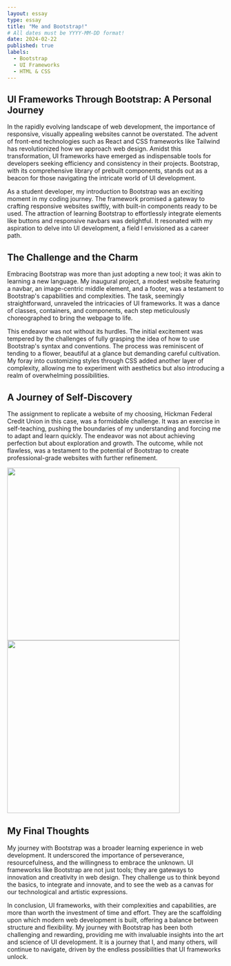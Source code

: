```yaml
---
layout: essay
type: essay
title: "Me and Bootstrap!"
# All dates must be YYYY-MM-DD format!
date: 2024-02-22
published: true
labels:
  - Bootstrap
  - UI Frameworks
  - HTML & CSS
---
```


## UI Frameworks Through Bootstrap: A Personal Journey

In the rapidly evolving landscape of web development, the importance of responsive, visually appealing websites cannot be overstated. The advent of front-end technologies such as React and CSS frameworks like Tailwind has revolutionized how we approach web design. Amidst this transformation, UI frameworks have emerged as indispensable tools for developers seeking efficiency and consistency in their projects. Bootstrap, with its comprehensive library of prebuilt components, stands out as a beacon for those navigating the intricate world of UI development.

As a student developer, my introduction to Bootstrap was an exciting moment in my coding journey. The framework promised a gateway to crafting responsive websites swiftly, with built-in components ready to be used. The attraction of learning Bootstrap to effortlessly integrate elements like buttons and responsive navbars was delightful. It resonated with my aspiration to delve into UI development, a field I envisioned as a career path.

## The Challenge and the Charm

Embracing Bootstrap was more than just adopting a new tool; it was akin to learning a new language. My inaugural project, a modest website featuring a navbar, an image-centric middle element, and a footer, was a testament to Bootstrap's capabilities and complexities. The task, seemingly straightforward, unraveled the intricacies of UI frameworks. It was a dance of classes, containers, and components, each step meticulously choreographed to bring the webpage to life.

This endeavor was not without its hurdles. The initial excitement was tempered by the challenges of fully grasping the idea of how to use Bootstrap's syntax and conventions. The process was reminiscent of tending to a flower, beautiful at a glance but demanding careful cultivation. My foray into customizing styles through CSS added another layer of complexity, allowing me to experiment with aesthetics but also introducing a realm of overwhelming possibilities.



## A Journey of Self-Discovery

The assignment to replicate a website of my choosing, Hickman Federal Credit Union in this case, was a formidable challenge. It was an exercise in self-teaching, pushing the boundaries of my understanding and forcing me to adapt and learn quickly. The endeavor was not about achieving perfection but about exploration and growth. The outcome, while not flawless, was a testament to the potential of Bootstrap to create professional-grade websites with further refinement.

<!-- <div class="container py-3">
  <div class="row justify-content-center">
    <div class="col-4 px-1">
      <div class="card" style="width: 600px;">
        <img src="../img/hickam-screenshot.png">
        <div class="card-body">
          <h5 class="card-text">Hickam Federal Credit Union Original Site</h5>
        </div>
      </div>
    </div>
  </div>
</div>

<div class="container py-3">
  <div class="row justify-content-center">
    <div class="col-4 px-1">
      <div class="card" style="width: 600px;">
        <img src="../img/hickam-mine-screenshot.png">
        <div class="card-body">
          <h5 class="card-text">Me and Bootstrap</h5>
        </div>
      </div>
    </div>
  </div>
</div> -->

<div class="text-center p-4">
  <img width="400px" 
       src="../img/hickam-screenshot.png" 
       class="img-thumbnail" >
  <img width="400px" 
       src="../img/hickam-mine-screenshot.png 
       class="img-thumbnail" >
</div>

## My Final Thoughts

My journey with Bootstrap was a broader learning experience in web development. It underscored the importance of perseverance, resourcefulness, and the willingness to embrace the unknown. UI frameworks like Bootstrap are not just tools; they are gateways to innovation and creativity in web design. They challenge us to think beyond the basics, to integrate and innovate, and to see the web as a canvas for our technological and artistic expressions.

In conclusion, UI frameworks, with their complexities and capabilities, are more than worth the investment of time and effort. They are the scaffolding upon which modern web development is built, offering a balance between structure and flexibility. My journey with Bootstrap has been both challenging and rewarding, providing me with invaluable insights into the art and science of UI development. It is a journey that I, and many others, will continue to navigate, driven by the endless possibilities that UI frameworks unlock.
